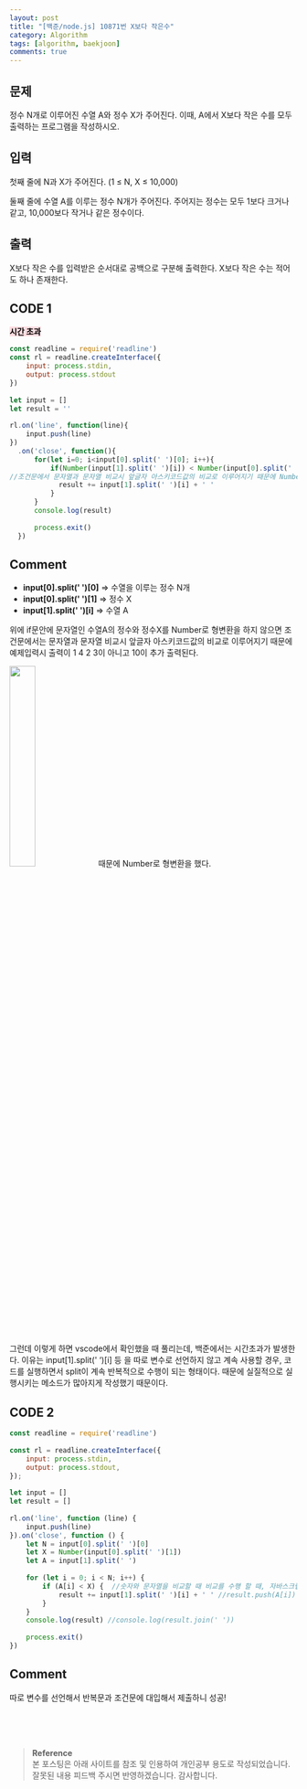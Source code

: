 ```yaml
---
layout: post
title: "[백준/node.js] 10871번 X보다 작은수"
category: Algorithm
tags: [algorithm, baekjoon]
comments: true
---
```


## 문제
정수 N개로 이루어진 수열 A와 정수 X가 주어진다. 이때, A에서 X보다 작은 수를 모두 출력하는 프로그램을 작성하시오.

## 입력
첫째 줄에 N과 X가 주어진다. (1 ≤ N, X ≤ 10,000)

둘째 줄에 수열 A를 이루는 정수 N개가 주어진다. 주어지는 정수는 모두 1보다 크거나 같고, 10,000보다 작거나 같은 정수이다.

## 출력
X보다 작은 수를 입력받은 순서대로 공백으로 구분해 출력한다. X보다 작은 수는 적어도 하나 존재한다.

## CODE 1
**<mark style='background-color: #ffdce0'> 시간 초과 </mark>**
```javascript                             
const readline = require('readline')        
const rl = readline.createInterface({
    input: process.stdin,
    output: process.stdout
})
 
let input = []
let result = ''
 
rl.on('line', function(line){  
    input.push(line)
})
  .on('close', function(){
      for(let i=0; i<input[0].split(' ')[0]; i++){
          if(Number(input[1].split(' ')[i]) < Number(input[0].split(' ')[1])){
//조건문에서 문자열과 문자열 비교시 앞글자 아스키코드값의 비교로 이루어지기 때문에 Number로 형변환
            result += input[1].split(' ')[i] + ' '                             
          }
      }
      console.log(result)
 
      process.exit()
  })
```
## Comment
- **input[0].split(' ')[0]**  =>  수열을 이루는 정수 N개
- **input[0].split(' ')[1]**  =>   정수 X
- **input[1].split(' ')[i]**  =>   수열 A
 
위에 if문안에 문자열인 수열A의 정수와 정수X를 Number로 형변환을 하지 않으면 조건문에서는 문자열과 문자열 비교시
앞글자 아스키코드값의 비교로 이루어지기 때문에 예제입력시 출력이 1 4 2 3이 아니고 10이 추가 출력된다.

<img width="30%" src="https://user-images.githubusercontent.com/76654131/138584743-e58ab39a-7b57-45ec-994b-71ad9953d849.png">
때문에 Number로 형변환을 했다.
 
그런데 이렇게 하면 vscode에서 확인했을 때 풀리는데, 백준에서는 시간초과가 발생한다.
이유는 input[1].split(' ‘)[i] 등 을 따로 변수로 선언하지 않고 계속 사용할 경우, 코드를 실행하면서 split이 계속 반복적으로 수행이 되는 형태이다.  때문에 실질적으로 실행시키는 메소드가 많아지게 작성했기 때문이다.
 

## CODE 2
```javascript
const readline = require('readline')
 
const rl = readline.createInterface({
    input: process.stdin,
    output: process.stdout,
});
 
let input = []
let result = []
 
rl.on('line', function (line) {
    input.push(line)
}).on('close', function () {
    let N = input[0].split(' ')[0]
    let X = Number(input[0].split(' ')[1])
    let A = input[1].split(' ')
    
    for (let i = 0; i < N; i++) {
        if (A[i] < X) {  //숫자와 문자열을 비교할 때 비교를 수행 할 때, 자바스크립트 문자열을 숫자로 변환
            result += input[1].split(' ')[i] + ' ' //result.push(A[i])
        }
    }
    console.log(result) //console.log(result.join(' '))
 
    process.exit()
})
```

## Comment
따로 변수를 선언해서 반복문과 조건문에 대입해서 제출하니 성공!

<br>
<br>
<br>

>**Reference**   
본 포스팅은 아래 사이트를 참조 및 인용하여 개인공부 용도로 작성되었습니다.   
잘못된 내용 피드백 주시면 반영하겠습니다. 감사합니다.   
[]()